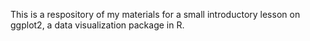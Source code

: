 This is a respository of my materials for a small introductory lesson on ggplot2, a data visualization package in R.
